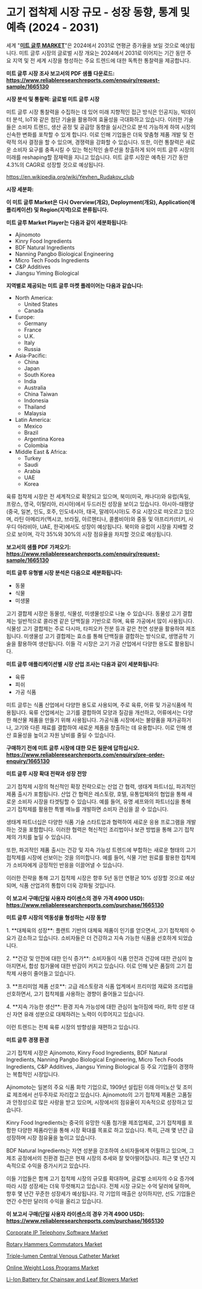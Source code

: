 <p><h1>고기 접착제 시장 규모 - 성장 동향, 통계 및 예측 (2024 - 2031)</h1></p><p>세계 "<strong><a href="https://www.reliableresearchreports.com/meat-glue-r1665130">미트 글루 MARKET</a></strong>"은 2024에서 2031로 연평균 증가율을 보일 것으로 예상됩니다. 미트 글루 시장의 글로벌 시장 개요는 2024에서 2031로 이어지는 기간 동안 주요 지역 및 전 세계 시장을 형성하는 주요 트렌드에 대한 독특한 통찰력을 제공합니다.</p>
<p><strong>미트 글루 시장 조사 보고서의 PDF 샘플 다운로드: <a href="https://www.reliableresearchreports.com/enquiry/request-sample/1665130">https://www.reliableresearchreports.com/enquiry/request-sample/1665130</a></strong></p>
<p><strong>시장 분석 및 통찰력: 글로벌 미트 글루 시장</strong></p>
<p><p>미트 글루 시장 통찰력을 수집하는 데 있어 미래 지향적인 접근 방식은 인공지능, 빅데이터 분석, IoT와 같은 첨단 기술을 활용하여 효율성을 극대화하고 있습니다. 이러한 기술들은 소비자 트렌드, 생산 공정 및 공급망 동향을 실시간으로 분석 가능하게 하여 시장의 신속한 변화를 포착할 수 있게 합니다. 이로 인해 기업들은 더욱 맞춤형 제품 개발 및 전략적 의사 결정을 할 수 있으며, 경쟁력을 강화할 수 있습니다. 또한, 이런 통찰력은 새로운 소비자 요구를 충족시킬 수 있는 혁신적인 솔루션을 창출하게 되어 미트 글루 시장의 미래를 reshaping할 잠재력을 지니고 있습니다. 미트 글루 시장은 예측된 기간 동안 4.3%의 CAGR로 성장할 것으로 예상됩니다.</p></p>
<p><a href="%7CAUTHORITHY_DOMAIN_URL%7C">https://en.wikipedia.org/wiki/Yevhen_Rudakov_club</a></p>
<p><strong>시장 세분화:</strong></p>
<p><strong>이 미트 글루 Market은 다시 Overview(개요), Deployment(개요), Application(애플리케이션) 및 Region(지역)으로 분류됩니다.</strong></p>
<p><strong>미트 글루 Market Player는 다음과 같이 세분화됩니다:</strong></p>
<p><ul><li>Ajinomoto</li><li>Kinry Food Ingredients</li><li>BDF Natural Ingredients</li><li>Nanning Pangbo Biological Engineering</li><li>Micro Tech Foods Ingredients</li><li>C&P Additives</li><li>Jiangsu Yiming Biological</li></ul></p>
<p><strong>지역별로 제공되는 미트 글루 마켓 플레이어는 다음과 같습니다:</strong></p>
<p><ul>
    <li>
        North America:
        <ul>
            <li>United States</li>
            <li>Canada</li>
        </ul>
    </li>
    <li>
        Europe:
        <ul>
            <li>Germany</li>
            <li>France</li>
            <li>U.K.</li>
            <li>Italy</li>
            <li>Russia</li>
        </ul>
    </li>
    <li>
        Asia-Pacific:
        <ul>
            <li>China</li>
            <li>Japan</li>
            <li>South Korea</li>
            <li>India</li>
            <li>Australia</li>
            <li>China Taiwan</li>
            <li>Indonesia</li>
            <li>Thailand</li>
            <li>Malaysia</li>
        </ul>
    </li>
    <li>
        Latin America:
        <ul>
            <li>Mexico</li>
            <li>Brazil</li>
            <li>Argentina Korea</li>
            <li>Colombia</li>
        </ul>
    </li>
    <li>
        Middle East & Africa:
        <ul>
            <li>Turkey</li>
            <li>Saudi</li>
            <li>Arabia</li>
            <li>UAE</li>
            <li>Korea</li>
        </ul>
    </li>
    </ul></p>
<p><p>육류 접착제 시장은 전 세계적으로 확장되고 있으며, 북미(미국, 캐나다)와 유럽(독일, 프랑스, 영국, 이탈리아, 러시아)에서 두드러진 성장을 보이고 있습니다. 아시아-태평양(중국, 일본, 인도, 호주, 인도네시아, 태국, 말레이시아)도 주요 시장으로 떠오르고 있으며, 라틴 아메리카(멕시코, 브라질, 아르헨티나, 콜롬비아)와 중동 및 아프리카(터키, 사우디 아라비아, UAE, 한국)에서도 성장이 예상됩니다. 북미와 유럽이 시장을 지배할 것으로 보이며, 각각 35%와 30%의 시장 점유율을 차지할 것으로 예상됩니다.</p></p>
<p><strong>보고서의 샘플 PDF 가져오기: <a href="https://www.reliableresearchreports.com/enquiry/request-sample/1665130">https://www.reliableresearchreports.com/enquiry/request-sample/1665130</a></strong></p>
<p><strong>미트 글루 유형별 시장 분석은 다음으로 세분화됩니다:</strong></p>
<p><ul><li>동물</li><li>식물</li><li>미생물</li></ul></p>
<p><p>고기 결합제 시장은 동물성, 식물성, 미생물성으로 나눌 수 있습니다. 동물성 고기 결합제는 일반적으로 콜라겐 같은 단백질을 기반으로 하며, 육류 가공에서 많이 사용됩니다. 식물성 고기 결합제는 주로 다시마, 타피오카 전분 등과 같은 천연 성분을 활용하여 제조됩니다. 미생물성 고기 결합제는 효소를 통해 단백질을 결합하는 방식으로, 생명공학 기술을 활용하여 생산됩니다. 이들 각 시장은 고기 가공 산업에서 다양한 용도로 활용됩니다.</p></p>
<p><strong>미트 글루 애플리케이션별 시장 산업 조사는 다음과 같이 세분화됩니다:</strong></p>
<p><ul><li>육류</li><li>피쉬</li><li>가공 식품</li></ul></p>
<p><p>미트 글루는 식품 산업에서 다양한 용도로 사용되며, 주로 육류, 어류 및 가공식품에 적용됩니다. 육류 산업에서는 고기를 결합하여 모양과 질감을 개선하고, 어류에서는 다양한 해산물 제품을 만들기 위해 사용됩니다. 가공식품 시장에서는 불량품을 재가공하거나, 고기와 다른 재료를 결합하여 새로운 제품을 창출하는 데 유용합니다. 이로 인해 생산 효율성을 높이고 자원 낭비를 줄일 수 있습니다.</p></p>
<p><strong>구매하기 전에 미트 글루 시장에 대한 모든 질문에 답하십시오. <a href="https://www.reliableresearchreports.com/enquiry/pre-order-enquiry/1665130">https://www.reliableresearchreports.com/enquiry/pre-order-enquiry/1665130</a></strong></p>
<p><strong>미트 글루 시장 확대 전략과 성장 전망</strong></p>
<p><p>고기 접착제 시장의 혁신적인 확장 전략으로는 산업 간 협력, 생태계 파트너십, 파괴적인 제품 출시가 포함됩니다. 산업 간 협력은 레스토랑, 호텔, 유통업체와의 협업을 통해 새로운 소비자 시장을 타겟팅할 수 있습니다. 예를 들어, 유명 셰프와의 파트너십을 통해 고기 접착제를 활용한 특별 메뉴를 개발하면 소비자 관심을 끌 수 있습니다. </p><p>생태계 파트너십은 다양한 식품 기술 스타트업과 협력하여 새로운 응용 프로그램을 개발하는 것을 포함합니다. 이러한 협력은 혁신적인 조리법이나 보관 방법을 통해 고기 접착제의 가치를 높일 수 있습니다. </p><p>또한, 파괴적인 제품 출시는 건강 및 지속 가능성 트렌드에 부합하는 새로운 형태의 고기 접착제를 시장에 선보이는 것을 의미합니다. 예를 들어, 식물 기반 원료를 활용한 접착제가 소비자에게 긍정적인 반응을 이끌어낼 수 있습니다. </p><p>이러한 전략을 통해 고기 접착제 시장은 향후 5년 동안 연평균 10% 성장할 것으로 예상되며, 식품 산업과의 통합이 더욱 강화될 것입니다.</p></p>
<p><strong>이 보고서 구매(단일 사용자 라이센스의 경우 가격 4900 USD): <a href="https://www.reliableresearchreports.com/purchase/1665130">https://www.reliableresearchreports.com/purchase/1665130</a></strong></p>
<p><strong>미트 글루 시장의 역동성을 형성하는 시장 동향</strong></p>
<p><p>1. **대체육의 성장**: 플랜트 기반의 대체육 제품이 인기를 얻으면서, 고기 접착제의 수요가 감소하고 있습니다. 소비자들은 더 건강하고 지속 가능한 식품을 선호하게 되었습니다.</p><p>2. **건강 및 안전에 대한 인식 증가**: 소비자들이 식품 안전과 건강에 대한 관심이 높아지면서, 합성 첨가물에 대한 반감이 커지고 있습니다. 이로 인해 낮은 품질의 고기 접착제 사용이 줄어들고 있습니다.</p><p>3. **프리미엄 제품 선호**: 고급 레스토랑과 식품 업계에서 프리미엄 재료와 조리법을 선호하면서, 고기 접착제를 사용하는 경향이 줄어들고 있습니다.</p><p>4. **지속 가능한 생산**: 환경 지속 가능성에 대한 관심이 높아짐에 따라, 화학 성분 대신 자연 유래 성분으로 대체하려는 노력이 이루어지고 있습니다. </p><p>이런 트렌드는 전체 육류 시장의 방향성을 재편하고 있습니다.</p></p>
<p><strong>미트 글루 경쟁 환경</strong></p>
<p><p>고기 접착제 시장은 Ajinomoto, Kinry Food Ingredients, BDF Natural Ingredients, Nanning Pangbo Biological Engineering, Micro Tech Foods Ingredients, C&P Additives, Jiangsu Yiming Biological 등 주요 기업들이 경쟁하는 복합적인 시장입니다.</p><p>Ajinomoto는 일본의 주요 식품 화학 기업으로, 1909년 설립된 이래 아미노산 및 조미료 제조에서 선두주자로 자리잡고 있습니다. Ajinomoto의 고기 접착제 제품은 고품질과 안정성으로 많은 사랑을 받고 있으며, 시장에서의 점유율이 지속적으로 성장하고 있습니다. </p><p>Kinry Food Ingredients는 중국의 유망한 식품 첨가물 제조업체로, 고기 접착제를 포함한 다양한 제품라인을 통해 시장 확대를 목표로 하고 있습니다. 특히, 근래 몇 년간 급성장하며 시장 점유율을 높이고 있습니다.</p><p>BDF Natural Ingredients는 자연 성분을 강조하여 소비자들에게 어필하고 있으며, 그 제조 공정에서의 친환경 접근은 현재 시장의 추세와 잘 맞아떨어집니다. 최근 몇 년간 지속적으로 수익을 증가시키고 있습니다.</p><p>이들 기업들은 함께 고기 접착제 시장의 규모를 확대하며, 글로벌 소비자의 수요 증가에 따라 시장 성장세는 더욱 뚜렷해지고 있습니다. 전체 시장 규모는 수억 달러에 달하며, 향후 몇 년간 꾸준한 성장세가 예상됩니다. 각 기업의 매출은 상이하지만, 선도 기업들은 연간 수천만 달러의 수익을 올리고 있습니다.</p></p>
<p><strong>이 보고서 구매(단일 사용자 라이센스의 경우 가격 4900 USD): <a href="https://www.reliableresearchreports.com/purchase/1665130">https://www.reliableresearchreports.com/purchase/1665130</a></strong></p>
<p><p><a href="https://issuu.com/reportprime-2/docs/corporate-ip-telephony-software-mar_9ff47e0453a974">Corporate IP Telephony Software Market</a></p><p><a href="https://medium.com/@edwarwatkinxxdd/rotary-hammers-commutators-market-strategic-insights-product-evolution-and-market-segmentation-in-3f5410f350b2?postPublishedType=repub">Rotary Hammers Commutators Market</a></p><p><a href="https://github.com/RoseBoyd475/Market-Research-Report-List-1/blob/main/triple-lumen-central-venous-catheter-market.md">Triple-lumen Central Venous Catheter Market</a></p><p><a href="https://www.linkedin.com/pulse/online-weight-loss-programs-market-size-growth-trends-industry-h7pcf?trackingId=Qj2zyZ3oQ7CohJUonsqHoA%3D%3D">Online Weight Loss Programs Market</a></p><p><a href="https://medium.com/@edwarwatkinxxdd/navigating-the-global-li-ion-battery-for-chainsaw-and-leaf-blowers-market-from-trends-to-strategy-90ea392ca557?postPublishedType=repub">Li-Ion Battery for Chainsaw and Leaf Blowers Market</a></p></p>